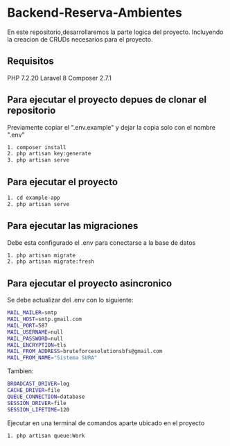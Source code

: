 # Backend-Reserva-Ambientes
En este repositorio,desarrollaremos la parte logica del proyecto.
Incluyendo la creacion de CRUDs necesarios para el proyecto.
## Requisitos
PHP 7.2.20
Laravel 8
Composer 2.7.1
## Para ejecutar el proyecto depues de clonar el repositorio
Previamente copiar el ".env.example" y dejar la copia solo con el nombre ".env"
```bash
1. composer install
2. php artisan key:generate
3. php artisan serve
```
## Para ejecutar el proyecto
```bash
1. cd example-app
2. php artisan serve
```
## Para ejecutar las migraciones 
Debe esta configurado el .env para conectarse a la base de datos
```bash
1. php artisan migrate
2. php artisan migrate:fresh
```
## Para ejecutar el proyecto asincronico
Se debe actualizar del .env con lo siguiente:
```bash
MAIL_MAILER=smtp
MAIL_HOST=smtp.gmail.com
MAIL_PORT=587
MAIL_USERNAME=null
MAIL_PASSWORD=null
MAIL_ENCRYPTION=tls
MAIL_FROM_ADDRESS=bruteforcesolutionsbfs@gmail.com
MAIL_FROM_NAME="Sistema SURA"
```
Tambien:
```bash
BROADCAST_DRIVER=log
CACHE_DRIVER=file
QUEUE_CONNECTION=database
SESSION_DRIVER=file
SESSION_LIFETIME=120
```
Ejecutar en una terminal de comandos aparte ubicado en el proyecto
```bash
1. php artisan queue:Work
```
